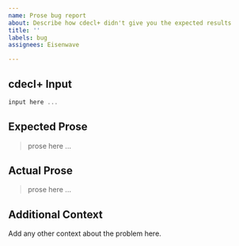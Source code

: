 ```yaml
---
name: Prose bug report
about: Describe how cdecl+ didn't give you the expected results
title: ''
labels: bug
assignees: Eisenwave

---
```


## cdecl+ Input
```cpp
input here ...
```

## Expected Prose
> prose here ...

## Actual Prose
> prose here ...

## Additional Context
Add any other context about the problem here.
